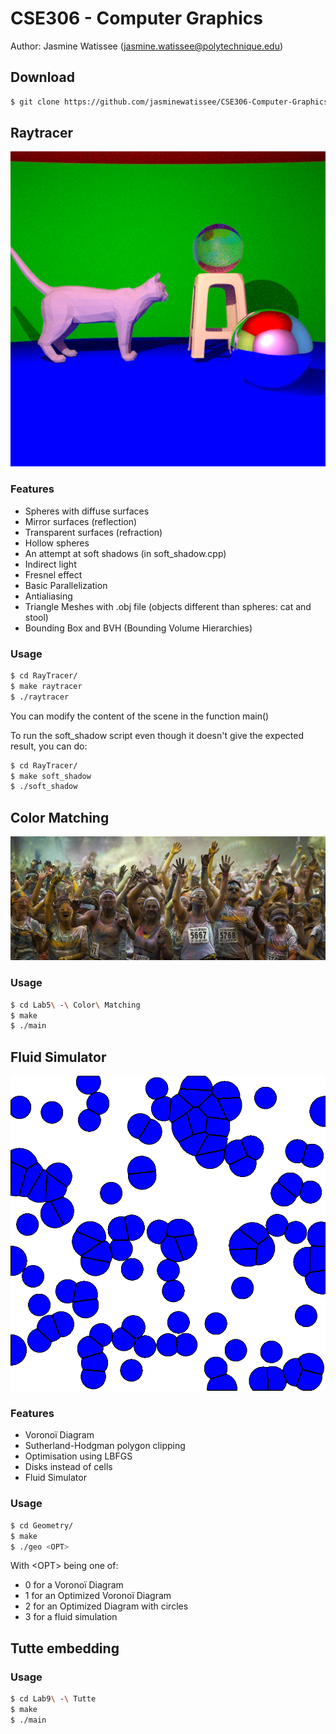 # CSE306 - Computer Graphics

Author: Jasmine Watissee (jasmine.watissee@polytechnique.edu)

## Download

```sh
$ git clone https://github.com/jasminewatissee/CSE306-Computer-Graphics.git
```

## Raytracer

![Final Image](RayTracer/images/image.png)

### Features
- Spheres with diffuse surfaces
- Mirror surfaces (reflection)
- Transparent surfaces (refraction)
- Hollow spheres
- An attempt at soft shadows (in soft_shadow.cpp)
- Indirect light
- Fresnel effect
- Basic Parallelization
- Antialiasing
- Triangle Meshes with .obj file (objects different than spheres: cat and stool)
- Bounding Box and BVH (Bounding Volume Hierarchies)

### Usage

```sh
$ cd RayTracer/
$ make raytracer
$ ./raytracer
```

You can modify the content of the scene in the function main() 

To run the soft_shadow script even though it doesn't give the expected result, you can do:

```sh
$ cd RayTracer/
$ make soft_shadow
$ ./soft_shadow
```

## Color Matching

![Final Image](Lab5%20-%20Color%20Matching/image_color_matched.png)

### Usage

```sh
$ cd Lab5\ -\ Color\ Matching
$ make
$ ./main
```

## Fluid Simulator
![Final Image](Geometry/results/animations/anim4.png)

### Features
- Voronoï Diagram
- Sutherland-Hodgman polygon clipping
- Optimisation using LBFGS
- Disks instead of cells
- Fluid Simulator

### Usage

```sh
$ cd Geometry/
$ make
$ ./geo <OPT>
```

With \<OPT> being one of:
- 0 for a Voronoï Diagram
- 1 for an Optimized Voronoï Diagram
- 2 for an Optimized Diagram with circles
- 3 for a fluid simulation

## Tutte embedding

### Usage

```sh
$ cd Lab9\ -\ Tutte
$ make
$ ./main
```
